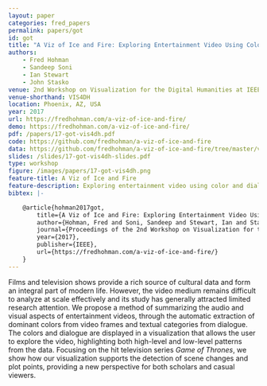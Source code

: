```yaml
---
layout: paper
categories: fred_papers
permalink: papers/got
id: got
title: "A Viz of Ice and Fire: Exploring Entertainment Video Using Color and Dialogue"
authors:
    - Fred Hohman
    - Sandeep Soni
    - Ian Stewart
    - John Stasko
venue: 2nd Workshop on Visualization for the Digital Humanities at IEEE VIS
venue-shorthand: VIS4DH
location: Phoenix, AZ, USA
year: 2017
url: https://fredhohman.com/a-viz-of-ice-and-fire/
demo: https://fredhohman.com/a-viz-of-ice-and-fire/
pdf: /papers/17-got-vis4dh.pdf
code: https://github.com/fredhohman/a-viz-of-ice-and-fire
data: https://github.com/fredhohman/a-viz-of-ice-and-fire/tree/master/vis/data
slides: /slides/17-got-vis4dh-slides.pdf
type: workshop
figure: /images/papers/17-got-vis4dh.png
feature-title: A Viz of Ice and Fire
feature-description: Exploring entertainment video using color and dialogue
bibtex: |-

    @article{hohman2017got,
        title={A Viz of Ice and Fire: Exploring Entertainment Video Using Color and Dialogue},
        author={Hohman, Fred and Soni, Sandeep and Stewart, Ian and Stasko, John}
        journal={Proceedings of the 2nd Workshop on Visualization for the Digital Humanities (VIS4DH) at IEEE VIS},
        year={2017},
        publisher={IEEE},
        url={https://fredhohman.com/a-viz-of-ice-and-fire/}
    }
---
```


Films and television shows provide a rich source of cultural data and form an integral part of modern life. 
However, the video medium remains difficult to analyze at scale effectively and its study has generally attracted limited research attention. 
We propose a method of summarizing the audio and visual aspects of entertainment videos, through the automatic extraction of dominant colors from video frames and textual categories from dialogue. 
The colors and dialogue are displayed in a visualization that allows the user to explore the video, highlighting both high-level and low-level patterns from the data. 
Focusing on the hit television series *Game of Thrones*, we show how our visualization supports the detection of scene changes and plot points, providing a new perspective for both scholars and casual viewers.
